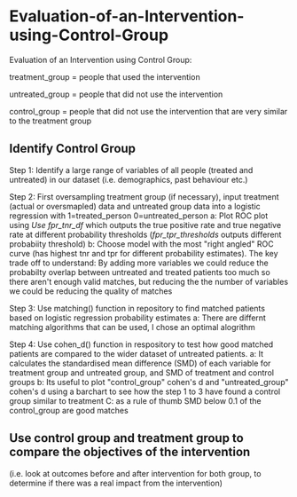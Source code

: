 # Evaluation-of-an-Intervention-using-Control-Group
Evaluation of an Intervention using Control Group: 

treatment_group = people that used the intervention

untreated_group = people that did not use the intervention

control_group = people that did not use the intervention that are very similar to the treatment group

## Identify Control Group

Step 1: Identify a large range of variables of all people (treated and untreated) in our dataset (i.e. demographics, past behaviour etc.)

Step 2: First oversampling treatment group (if necessary), input treatment (actual or oversmapled) data and untreated group data into a logistic regression with 1=treated_person
0=untreated_person
  a: Plot ROC plot using *Use fpr_tnr_df* which outputs the true positive rate and true negative rate at different probability thresholds (*fpr_tpr_thresholds* outputs different probabiity threshold)
  b: Choose model with the most "right angled" ROC curve (has highest tnr and tpr for different probability estimates). The key trade off to understand: By adding more variables we could reduce the probabilty overlap between untreated and treated patients too much so there aren't enough valid matches, but reducing the the number of variables we could be reducing the quality of matches

Step 3: Use matching() function in repository to find matched patients based on logistic regression probability estimates
        a: There are differnt matching algorithms that can be used, I chose an optimal alogrithm  
        
Step 4: Use cohen_d() function in respository to test how good matched patients are compared to the wider dataset of untreated patients. 
 a: It calculates the standardised mean difference (SMD) of each variable for treatment group and untreated group, and SMD of treatment and control groups
 b: Its useful to plot "control_group" cohen's d and "untreated_group" cohen's d using a barchart to see how the step 1 to 3 have found a control group similar to treatment
 C: as a rule of thumb SMD below 0.1 of the control_group are good matches
 
## Use control group and treatment group to compare the objectives of the intervention

(i.e. look at outcomes before and after intervention for both group, to determine if there was a real impact from the intervention)
